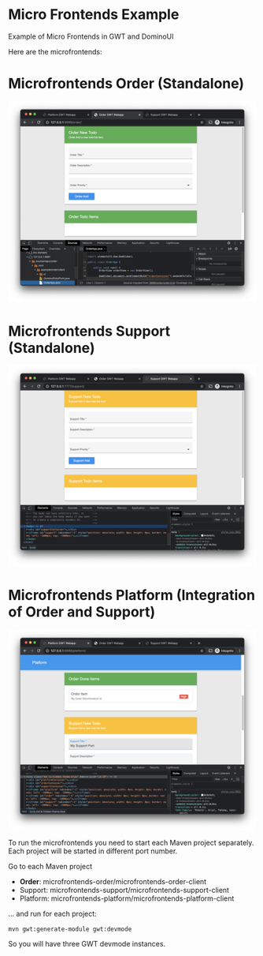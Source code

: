 # Micro Frontends Example
Example of Micro Frontends in GWT and DominoUI

Here are the microfrontends:

# Microfrontends Order (Standalone)

![Microfrontends Order](microfrontends-order/microfrontends-order-client/src/doc/microfrontends-order.png?raw=true "Microfrontends Order")

# Microfrontends Support (Standalone)

![Microfrontends Support](microfrontends-support/microfrontends-support-client/src/doc/microfrontends-support.png?raw=true "Microfrontends Support")

# Microfrontends Platform (Integration of Order and Support)

![Microfrontends Platform](microfrontends-platform/microfrontends-platform-client/src/doc/microfrontends-platform.png?raw=true "Microfrontends Platform")

To run the microfrontends you need to start each Maven project separately. Each project will be started in different port number.

Go to each Maven project

- **Order**: microfrontends-order/microfrontends-order-client
- Support: microfrontends-support/microfrontends-support-client
- Platform: microfrontends-platform/microfrontends-platform-client

... and run for each project:

```
mvn gwt:generate-module gwt:devmode
```

So you will have three GWT devmode instances.
